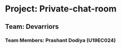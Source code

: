 # Project: Private-chat-room
## Team: Devarriors
### Team Members: Prashant Dodiya (U19EC024)


	
	
